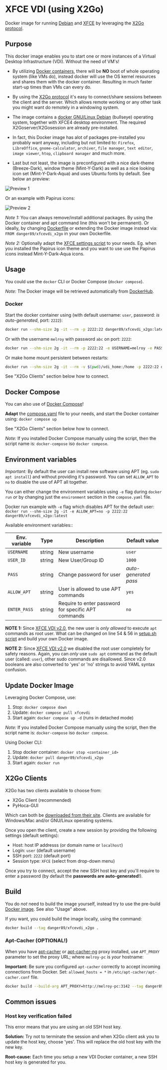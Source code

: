 # XFCE VDI (using X2Go)

Docker image for running [Debian](https://hub.docker.com/_/debian) and [XFCE](https://www.xfce.org/) by leveraging the [X2Go protocol](https://wiki.x2go.org/doku.php/download:start).

## Purpose

This docker image enables you to start one or more instances of a Virtual Desktop Infrastructure (VDI). Without the need of VM's!

- By utilizing [Docker containers](https://www.docker.com/resources/what-container), there will be **NO** boot of whole operating system (like VMs do), instead docker will use the OS kernel resources and shares them with the docker container. Resulting in much faster start-up times than VMs can every do.

- By using the [X2Go protocol](https://wiki.x2go.org/) it's easy to connect/share sessions between the client and the server. Which allows remote working or any other task you might want do remotely in a windowing system.

- The image contains a [docker GNU/Linux Debian](https://hub.docker.com/_/debian) (bullseye) operating system, together with XFCE4 desktop environment. The required X2Goserver/X2Gosession are already pre-installed.

- In fact, this Docker image has alot of packages pre-installed you probably want anyway, including but not limited to: `Firefox`, `LibreOffice`, `gnome-calculator`, `archiver`, `file manager`, `text editor`, `image viewer`, `htop`, `clipboard manager` and much more.

- Last but not least, the image is preconfigured with a nice dark-theme (Breeze-Dark), window theme (Mint-Y-Dark) as well as a nice looking icon set (Mint-Y-Dark-Aqua) and uses Ubuntu fonts by default. See below an preview:

![Preview 1](preview.png)

Or an example with Papirus icons:

![Preview 2](preview_papirus.png)

_Note 1:_ You can always remove/install additional packages. By using the Docker container and apt command line (this won't be permanent). Or ideally, by changing [Dockerfile](Dockerfile) or extending the Docker image instead via: `FROM danger89/xfcevdi_x2go` in your own Dockerfile.

_Note 2:_ Optionally adapt the [XFCE settings script](xfce_settings.sh) to your needs. Eg. when you installed the Papirus icon theme and you want to use use the Papirus icons instead Mint-Y-Dark-Aqua icons.

## Usage

You could use the `docker` CLI or Docker Compose (`docker compose`).

_Note:_ The Docker image will be retrieved automatically from [DockerHub](https://hub.docker.com/r/danger89/xfcevdi_x2go).

### Docker

Start the docker container using (with default username: `user`, password: _is auto-generated_, port: `2222`):

```sh
docker run --shm-size 2g -it --rm -p 2222:22 danger89/xfcevdi_x2go:latest
```

Or with the username `melroy` with password `abc` on port: `2222`:

```sh
docker run --shm-size 2g -it --rm -p 2222:22 -e USERNAME=melroy -e PASS=abc danger89/xfcevdi_x2go:latest
```

Or make home mount persistent between restarts:

```sh
docker run --shm-size 2g -it --rm -v $(pwd)/vdi_home:/home -p 2222:22 danger89/xfcevdi_x2go:latest
```

See "X2Go Clients" section below how to connect.

## Docker Compose

You can also use of [Docker Compose](https://docs.docker.com/compose/)!

**Adapt** the [compose.yaml](compose.yaml) file to your needs, and start the Docker container using: `docker compose up`

See "X2Go Clients" section below how to connect.

_Note:_ If you installed Docker Compose manually using the script, then the script name is: `docker-compose` iso `docker compose`.

## Environment variables

_Important:_ By default the user can install new software using APT (eg. `sudo apt install`) and without providing it's password. You can set `ALLOW_APT` to `no` to disable the use of APT all together.

You can either change the environment variables using `-e` flag during `docker run` _or_ by changing just the `environment` section in the `compose.yaml` file.

Docker run example with `-e` flag which disables APT for the default user: `docker run --shm-size 2g -it -e ALLOW_APT=no -p 2222:22 danger89/xfcevdi_x2go:latest`

Available environment variables::

| Env. variable | Type   | Description                                         | Default value         |
| ------------- | ------ | --------------------------------------------------- | --------------------- |
| `USERNAME`    | string | New username                                        | `user`                |
| `USER_ID`     | string | New User/Group ID                                   | `1000`                |
| `PASS`        | string | Change password for user                            | _auto-generated pass_ |
| `ALLOW_APT`   | string | User is allowed to use APT commands                 | `yes`                 |
| `ENTER_PASS`  | string | Require to enter password for specific APT commands | `no`                  |

**NOTE 1:** Since [XFCE VDI v2.0](https://hub.docker.com/r/danger89/xfcevdi_x2go/tags), the new user is _only allowed_ to execute `apt` commands as root user. What can be changed on line 54 & 56 in [setup.sh script](scripts/setup.sh#L54) and build your own Docker image.

**NOTE 2:** Since [XFCE VDI v2.0](https://hub.docker.com/r/danger89/xfcevdi_x2go/tags) we disabled the root user completely for safety reasons. Again, you can _only_ use `sudo apt` command as the default user (called: `user`), other sudo commands are disallowed. Since v2.0 booleans are also converted to 'yes' or 'no' strings to avoid YAML syntax confusion.

## Update Docker Image

Leveraging Docker Compose, use:

1. Stop: `docker compose down`
2. Update: `docker compose pull xfcevdi`
3. Start again: `docker compose up -d` (runs in detached mode)

_Note:_ If you installed Docker Compose manually using the script, then the script name is: `docker-compose` iso `docker compose`.

Using Docker CLI:

1. Stop docker container: `docker stop <container_id>`
2. Update: `docker pull danger89/xfcevdi_x2go`
3. Start again: `docker run`

## X2Go Clients

X2Go has two clients available to choose from:

- X2Go Client (recommended)
- PyHoca-GUI

Which can both be [downloaded from their site](https://wiki.x2go.org/doku.php/download:start). Clients are available for Windows/Mac and/or GNU/Linux operating systems.

Once you open the client, create a new session by providing the following settings (default settings):

- Host: host IP addresss (or domain name or `localhost`)
- Login: `user` (default username)
- SSH port: `2222` (default port)
- Session type: `XFCE` (select from drop-down menu)

Once you try to connect, accept the new SSH host key and you'll require to enter a password (by default the **passwords are auto-generated**!).

## Build

You do _not_ need to build the image yourself, instead try to use the pre-build [Docker image](https://hub.docker.com/r/danger89/xfcevdi_x2go). See also "Usage" above.

If you want, you could build the image locally, using the command:

```sh
docker build --tag danger89/xfcevdi_x2go .
```

### Apt-Cacher (OPTIONAL!)

When you have [apt-cacher](http://manpages.ubuntu.com/manpages/jammy/man8/apt-cacher.8.html) or [apt-cacher-ng](http://manpages.ubuntu.com/manpages/jammy/en/man8/apt-cacher-ng.8.html) proxy installed, use `APT_PROXY` parameter to set the proxy URL; where `melroy-pc` is _your_ hostname:

**Important:** Be sure you configured `apt-cacher` correctly to accept incoming connections from Docker. Set: `allowed_hosts = *` in `/etc/apt-cacher/apt-cacher.conf` file.

```sh
docker build --build-arg APT_PROXY=http://melroy-pc:3142 --tag danger89/xfcevdi_x2go .
```

## Common issues

### Host key verification failed

This error means that you are using an old SSH host key.

**Solution:** Try not to terminate the session and when X2Go client ask you to update the host key, choose 'yes'. This will replace the old host key with the new key.

**Root-cause:** Each time you setup a new VDI Docker container, a new SSH host key is generated for you.
